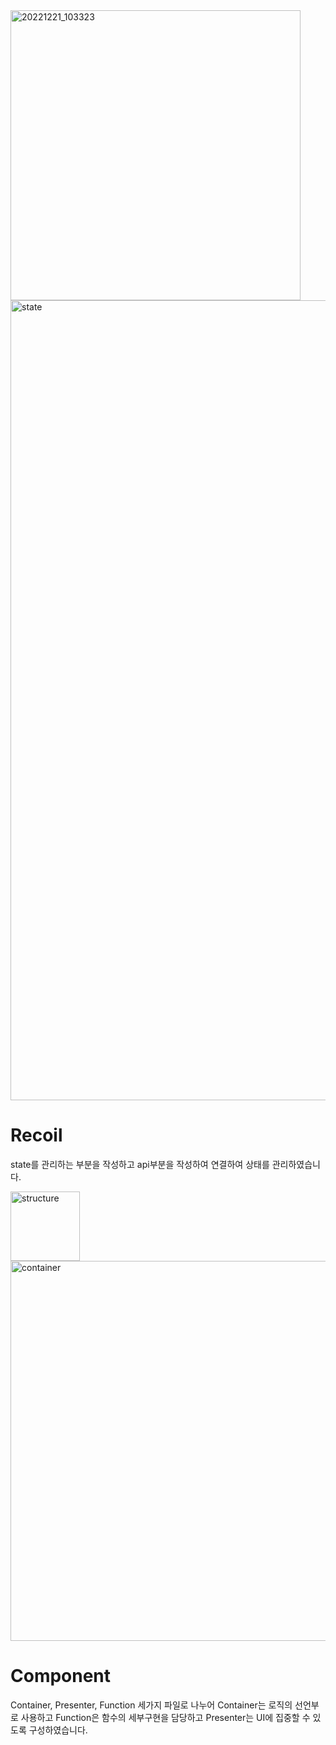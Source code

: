 <img width="464" alt="20221221_103323" src="https://user-images.githubusercontent.com/57596218/208800318-ecbbcbd5-bc31-4904-9ce7-b13883f85e73.png">
<img width="1280" alt="state" src="https://user-images.githubusercontent.com/57596218/208800196-e8e02bc9-85fb-435c-bd75-cae28e136ad9.png">

# Recoil
state를 관리하는 부분을 작성하고 
api부분을 작성하여 연결하여 상태를 관리하였습니다.

<img width="111" alt="structure" src="https://user-images.githubusercontent.com/57596218/208800187-07dc0ab6-54ef-4b68-a842-540fd10bf2e3.png">

<img width="608" alt="container" src="https://user-images.githubusercontent.com/57596218/208800204-bfc75f62-43e2-482a-bbb5-b605978c7022.png">

# Component
Container, Presenter, Function 세가지 파일로 나누어
Container는 로직의 선언부로 사용하고
Function은 함수의 세부구현을 담당하고
Presenter는 UI에 집중할 수 있도록 구성하였습니다.

